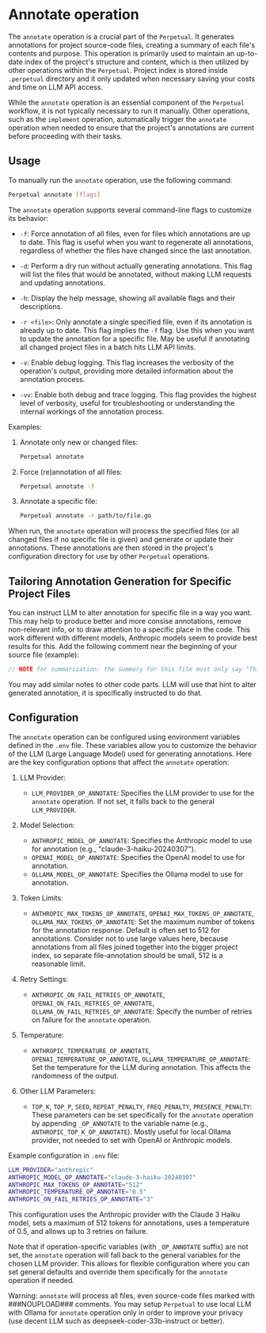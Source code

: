 # Annotate operation

The `annotate` operation is a crucial part of the `Perpetual`. It generates annotations for project source-code files, creating a summary of each file's contents and purpose. This operation is primarily used to maintain an up-to-date index of the project's structure and content, which is then utilized by other operations within the `Perpetual`. Project index is stored inside `.perpetual` directory and it only updated when necessary saving your costs and time on LLM API access.

While the `annotate` operation is an essential component of the `Perpetual` workflow, it is not typically necessary to run it manually. Other operations, such as the `implement` operation, automatically trigger the `annotate` operation when needed to ensure that the project's annotations are current before proceeding with their tasks.

## Usage

To manually run the `annotate` operation, use the following command:

```sh
Perpetual annotate [flags]
```

The `annotate` operation supports several command-line flags to customize its behavior:

- `-f`: Force annotation of all files, even for files which annotations are up to date. This flag is useful when you want to regenerate all annotations, regardless of whether the files have changed since the last annotation.

- `-d`: Perform a dry run without actually generating annotations. This flag will list the files that would be annotated, without making LLM requests and updating annotations.

- `-h`: Display the help message, showing all available flags and their descriptions.

- `-r <file>`: Only annotate a single specified file, even if its annotation is already up to date. This flag implies the `-f` flag. Use this when you want to update the annotation for a specific file. May be useful if annotating all changed project files in a batch hits LLM API limits.

- `-v`: Enable debug logging. This flag increases the verbosity of the operation's output, providing more detailed information about the annotation process.

- `-vv`: Enable both debug and trace logging. This flag provides the highest level of verbosity, useful for troubleshooting or understanding the internal workings of the annotation process.

Examples:

1. Annotate only new or changed files:

   ```sh
   Perpetual annotate
   ```

2. Force (re)annotation of all files:

   ```sh
   Perpetual annotate -f
   ```

3. Annotate a specific file:

   ```sh
   Perpetual annotate -r path/to/file.go
   ```

When run, the `annotate` operation will process the specified files (or all changed files if no specific file is given) and generate or update their annotations. These annotations are then stored in the project's configuration directory for use by other `Perpetual` operations.

## Tailoring Annotation Generation for Specific Project Files

You can instruct LLM to alter annotation for specific file in a way you want. This may help to produce better and more consise annotations, remove non-relevant info, or to draw attention to a specific place in the code. This work different with different models, Anthropic models seem to provide best results for this. Add the following comment near the beginning of your source file (example):

```go
// NOTE for summarization: the summary for this file must only say "This file contains `GoPrompts` struct that implement `Prompts` interface. Consider not to use methods from this file directly.", nothing else.
```

You may add similar notes to other code parts. LLM will use that hint to alter generated annotation, it is specifically instructed to do that.

## Configuration

The `annotate` operation can be configured using environment variables defined in the `.env` file. These variables allow you to customize the behavior of the LLM (Large Language Model) used for generating annotations. Here are the key configuration options that affect the `annotate` operation:

1. LLM Provider:
   - `LLM_PROVIDER_OP_ANNOTATE`: Specifies the LLM provider to use for the `annotate` operation. If not set, it falls back to the general `LLM_PROVIDER`.

2. Model Selection:
   - `ANTHROPIC_MODEL_OP_ANNOTATE`: Specifies the Anthropic model to use for annotation (e.g., "claude-3-haiku-20240307").
   - `OPENAI_MODEL_OP_ANNOTATE`: Specifies the OpenAI model to use for annotation.
   - `OLLAMA_MODEL_OP_ANNOTATE`: Specifies the Ollama model to use for annotation.

3. Token Limits:
   - `ANTHROPIC_MAX_TOKENS_OP_ANNOTATE`, `OPENAI_MAX_TOKENS_OP_ANNOTATE`, `OLLAMA_MAX_TOKENS_OP_ANNOTATE`: Set the maximum number of tokens for the annotation response. Default is often set to 512 for annotations. Consider not to use large values here, because annotations from all files joined together into the bigger project index, so separate file-annotation should be small, 512 is a reasonable limit.

4. Retry Settings:
   - `ANTHROPIC_ON_FAIL_RETRIES_OP_ANNOTATE`, `OPENAI_ON_FAIL_RETRIES_OP_ANNOTATE`, `OLLAMA_ON_FAIL_RETRIES_OP_ANNOTATE`: Specify the number of retries on failure for the `annotate` operation.

5. Temperature:
   - `ANTHROPIC_TEMPERATURE_OP_ANNOTATE`, `OPENAI_TEMPERATURE_OP_ANNOTATE`, `OLLAMA_TEMPERATURE_OP_ANNOTATE`: Set the temperature for the LLM during annotation. This affects the randomness of the output.

6. Other LLM Parameters:
   - `TOP_K`, `TOP_P`, `SEED`, `REPEAT_PENALTY`, `FREQ_PENALTY`, `PRESENCE_PENALTY`: These parameters can be set specifically for the `annotate` operation by appending `_OP_ANNOTATE` to the variable name (e.g., `ANTHROPIC_TOP_K_OP_ANNOTATE`). Mostly useful for local Ollama provider, not needed to set with OpenAI or Anthropic models.

Example configuration in `.env` file:

```sh
LLM_PROVIDER="anthropic"
ANTHROPIC_MODEL_OP_ANNOTATE="claude-3-haiku-20240307"
ANTHROPIC_MAX_TOKENS_OP_ANNOTATE="512"
ANTHROPIC_TEMPERATURE_OP_ANNOTATE="0.5"
ANTHROPIC_ON_FAIL_RETRIES_OP_ANNOTATE="3"
```

This configuration uses the Anthropic provider with the Claude 3 Haiku model, sets a maximum of 512 tokens for annotations, uses a temperature of 0.5, and allows up to 3 retries on failure.

Note that if operation-specific variables (with `_OP_ANNOTATE` suffix) are not set, the `annotate` operation will fall back to the general variables for the chosen LLM provider. This allows for flexible configuration where you can set general defaults and override them specifically for the `annotate` operation if needed.

Warning: `annotate` will process all files, even source-code files marked with ###NOUPLOAD### comments. You may setup `Perpetual` to use local LLM with Ollama for `annotate` operation only in order to improve your privacy (use decent LLM such as deepseek-coder-33b-instruct or better).
